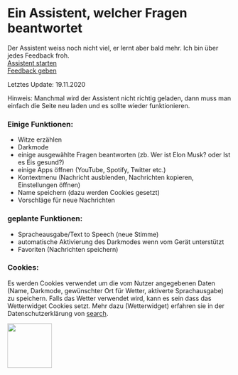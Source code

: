 # Ein Assistent, welcher Fragen beantwortet

Der Assistent weiss noch nicht viel, er lernt aber bald mehr. Ich bin über jedes Feedback froh.
<br><a href="https://michivonah.github.io/assistant/">Assistent starten</a>
<br><a href="https://forms.gle/fkmXZpzzS7wssVHm6">Feedback geben</a>

Letztes Update: 19.11.2020

Hinweis: Manchmal wird der Assistent nicht richtig geladen, dann muss man einfach die Seite neu laden und es sollte wieder funktionieren.

### Einige Funktionen:
- Witze erzählen
- Darkmode
- einige ausgewählte Fragen beantworten (zb. Wer ist Elon Musk? oder Ist es Eis gesund?)
- einige Apps &ouml;ffnen (YouTube, Spotify, Twitter etc.)
- Kontextmenu (Nachricht ausblenden, Nachrichten kopieren, Einstellungen &ouml;ffnen)
- Name speichern (dazu werden Cookies gesetzt)
- Vorschl&auml;ge f&uuml;r neue Nachrichten

### geplante Funktionen:
- Spracheausgabe/Text to Speech (neue Stimme)
- automatische Aktivierung des Darkmodes wenn vom Gerät unterstützt
- Favoriten (Nachrichten speichern)

### Cookies:
Es werden Cookies verwendet um die vom Nutzer angegebenen Daten (Name, Darkmode, gew&uuml;nschter Ort f&uuml;r Wetter, aktiverte Sprachausgabe) zu speichern. Falls das Wetter verwendet wird, kann es sein dass das Wetterwidget Cookies setzt. Mehr dazu (Wetterwidget) erfahren sie in der Datenschutzerklärung von <a href="https://www.search.ch/privacy">search</a>.

<img src="https://michivonah.github.io/assistant/logo.png" width="100px">
